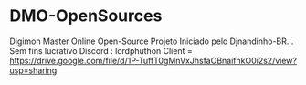 # DMO-OpenSources
Digimon Master Online Open-Source
Projeto Iniciado pelo Djnandinho-BR...
Sem fins lucrativo
Discord : lordphuthon
Client = https://drive.google.com/file/d/1P-TuffT0gMnVxJhsfaOBnaifhkO0i2s2/view?usp=sharing
